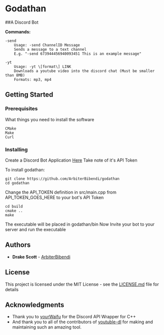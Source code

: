 # Godathan

##A Discord Bot

**Commands:**
```
-send 
    Usage: -send ChannelID Message 
    Sends a message to a text channel
    E.g. "-send 673944456940093451 This is an example message"

-yt
    Usage: -yt \[format\] LINK
    Downloads a youtube video into the discord chat (Must be smaller than 8MB)
    Formats: mp3, mp4
```
## Getting Started

### Prerequisites

What things you need to install the software

```
CMake
Make
Curl
```

### Installing

Create a Discord Bot Application [Here](https://discordapp.com/developers/docs/intro)
Take note of it's API Token

To install godathan:
```
git clone https://github.com/ArbiterBibendi/godathan
cd godathan
```
Change the API_TOKEN definition in src/main.cpp from API_TOKEN_GOES_HERE to your bot's API Token
```
cd build
cmake ..
make
```

The executable will be placed in godathan/bin
Now Invite your bot to your server and run the executable


## Authors

* **Drake Scott** - [ArbiterBibendi](https://github.com/ArbiterBibendi)

## License

This project is licensed under the MIT License - see the [LICENSE.md](LICENSE.md) file for details

## Acknowledgments

* Thank you to [yourWaifu](https://github.com/yourWaifu) for the Discord API Wrapper for C++
* And thank you to all of the contributors of [youtuble-dl](https://github.com/ytdl-org/youtube-dl) for 
  making and maintaining such an amazing tool.
